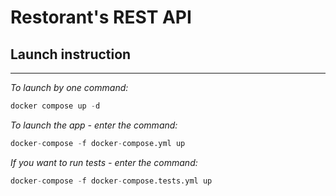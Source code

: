 # Restorant's REST API
## Launch instruction
___
*To launch by one command:*
```python
docker compose up -d
```
*To launch the app - enter the command:*
```python
docker-compose -f docker-compose.yml up
```
*If you want to run tests - enter the command:*
```python
docker-compose -f docker-compose.tests.yml up
```
